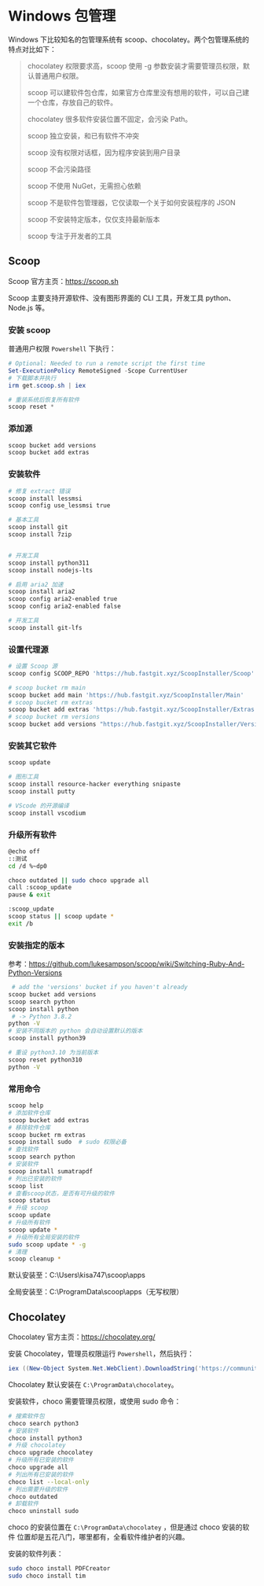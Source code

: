 # Windows 包管理

Windows 下比较知名的包管理系统有 scoop、chocolatey。两个包管理系统的特点对比如下：

>chocolatey 权限要求高，scoop 使用 -g 参数安装才需要管理员权限，默认普通用户权限。
>
>scoop 可以建软件包仓库，如果官方仓库里没有想用的软件，可以自己建一个仓库，存放自己的软件。
>
>chocolatey 很多软件安装位置不固定，会污染 Path。
>
>scoop 独立安装，和已有软件不冲突
>
>scoop 没有权限对话框，因为程序安装到用户目录
>
>scoop 不会污染路径
>
>scoop 不使用 NuGet，无需担心依赖
>
>scoop 不是软件包管理器，它仅读取一个关于如何安装程序的 JSON
>
>scoop 不安装特定版本，仅仅支持最新版本
>
>scoop 专注于开发者的工具

## Scoop

Scoop 官方主页：<https://scoop.sh>

Scoop 主要支持开源软件、没有图形界面的 CLI 工具，开发工具 python、Node.js 等。

### 安装 scoop

普通用户权限 `Powershell` 下执行：

```powershell
# Optional: Needed to run a remote script the first time
Set-ExecutionPolicy RemoteSigned -Scope CurrentUser
# 下载脚本并执行
irm get.scoop.sh | iex

# 重装系统后恢复所有软件
scoop reset *
```

### 添加源

```sh
scoop bucket add versions
scoop bucket add extras
```

### 安装软件

```sh
# 修复 extract 错误
scoop install lessmsi
scoop config use_lessmsi true

# 基本工具
scoop install git
scoop install 7zip


# 开发工具
scoop install python311
scoop install nodejs-lts

# 启用 aria2 加速
scoop install aria2
scoop config aria2-enabled true
scoop config aria2-enabled false

# 开发工具
scoop install git-lfs
```

### 设置代理源

```sh
# 设置 Scoop 源
scoop config SCOOP_REPO 'https://hub.fastgit.xyz/ScoopInstaller/Scoop'

# scoop bucket rm main
scoop bucket add main 'https://hub.fastgit.xyz/ScoopInstaller/Main'
# scoop bucket rm extras
scoop bucket add extras 'https://hub.fastgit.xyz/ScoopInstaller/Extras'
# scoop bucket rm versions
scoop bucket add versions "https://hub.fastgit.xyz/ScoopInstaller/Versions"
```

### 安装其它软件

```sh
scoop update

# 图形工具
scoop install resource-hacker everything snipaste
scoop install putty

# VScode 的开源编译
scoop install vscodium
```

### 升级所有软件

```bash
@echo off
::测试
cd /d %~dp0

choco outdated || sudo choco upgrade all
call :scoop_update
pause & exit

:scoop_update
scoop status || scoop update *
exit /b
```

### 安装指定的版本

参考：<https://github.com/lukesampson/scoop/wiki/Switching-Ruby-And-Python-Versions>

```sh
 # add the 'versions' bucket if you haven't already
scoop bucket add versions
scoop search python
scoop install python
 # -> Python 3.8.2
python -V
# 安装不同版本的 python 会自动设置默认的版本
scoop install python39

# 重设 python3.10 为当前版本
scoop reset python310
python -V
```

### 常用命令

```bash
scoop help
# 添加软件仓库
scoop bucket add extras
# 移除软件仓库
scoop bucket rm extras
scoop install sudo  # sudo 权限必备
# 查找软件
scoop search python
# 安装软件
scoop install sumatrapdf
# 列出已安装的软件
scoop list
# 查看scoop状态，是否有可升级的软件
scoop status
# 升级 scoop
scoop update
# 升级所有软件
scoop update *
# 升级所有全局安装的软件
sudo scoop update * -g
# 清理
scoop cleanup *
```

默认安装至：C:\Users\kisa747\scoop\apps

全局安装至：C:\ProgramData\scoop\apps（无写权限）

## Chocolatey

Chocolatey 官方主页：<https://chocolatey.org/>

安装 Chocolatey，管理员权限运行 `Powershell`，然后执行：

```powershell
iex ((New-Object System.Net.WebClient).DownloadString('https://community.chocolatey.org/install.ps1'))
```

Chocolatey 默认安装在 `C:\ProgramData\chocolatey`。

安装软件，choco 需要管理员权限，或使用 sudo 命令：

```sh
# 搜索软件包
choco search python3
# 安装软件
choco install python3
# 升级 chocolatey
choco upgrade chocolatey
# 升级所有已安装的软件
choco upgrade all
# 列出所有已安装的软件
choco list --local-only
# 列出需要升级的软件
choco outdated
# 卸载软件
choco uninstall sudo
```

choco 的安装位置在 `C:\ProgramData\chocolatey` ，但是通过 choco 安装的软件 位置却是五花八门，哪里都有，全看软件维护者的兴趣。

安装的软件列表：

```bash
sudo choco install PDFCreator
sudo choco install tim
```
